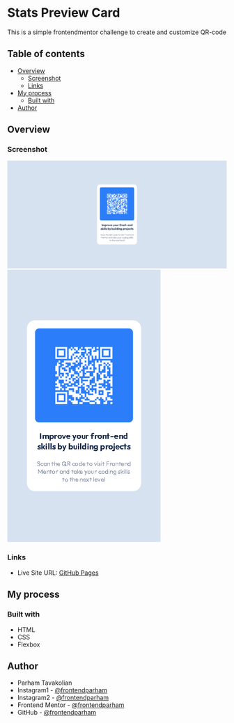 # Stats Preview Card

This is a simple frontendmentor challenge to create and customize QR-code

## Table of contents

- [Overview](#overview)
  - [Screenshot](#screenshot)
  - [Links](#links)
- [My process](#my-process)
  - [Built with](#built-with)
- [Author](#author)

## Overview

### Screenshot

![](./screenshot-desktop.png)
![](./screenshot-mobile.png)

### Links

- Live Site URL: [GitHub Pages](https://frontendparham.github.io/Stats-Preview-Card/)

## My process

### Built with

- HTML
- CSS
- Flexbox

## Author

- Parham Tavakolian
- Instagram1 - [@frontendparham](https://www.instagram.com/frontendparham)
- Instagram2 - [@frontendparham](https://www.instagram.com/ecofrontend)
- Frontend Mentor - [@frontendparham](https://www.frontendmentor.io/profile/frontendparham)
- GitHub - [@frontendparham](https://www.github.com/frontendparham)
